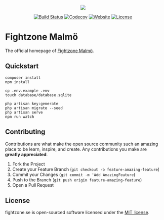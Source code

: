<p align="center"><img src="https://fightzone.se/images/footer/fightzone.png"></p>

<p align="center">
<a href="https://github.com/ttrig/fightzone/actions"><img src="https://github.com/ttrig/fightzone/workflows/build/badge.svg" alt="Build Status"></a>
<a href="https://codecov.io/gh/ttrig/fightzone"><img src="https://img.shields.io/codecov/c/github/ttrig/fightzone/master.svg" alt="Codecov"></a>
<a href="https://fightzone.se"><img src="https://img.shields.io/website/https/fightzone.se.svg" alt="Website"></a>
<a href="https://github.com/ttrig/fightzone/blob/master/LICENSE.md"><img src="https://img.shields.io/github/license/ttrig/fightzone.svg" alt="License"></a>
</p>

# Fightzone Malmö

The official homepage of [Fightzone Malmö](https://fightzone.se).


## Quickstart

```shell
composer install
npm install

cp .env.example .env
touch database/database.sqlite

php artisan key:generate
php artisan migrate --seed
php artisan serve
npm run watch
```

## Contributing

Contributions are what make the open source community such an amazing place to be learn, inspire, and create. Any contributions you make are **greatly appreciated**.

1. Fork the Project
2. Create your Feature Branch (`git checkout -b feature-amazing-feature`)
3. Commit your Changes (`git commit -m 'Add AmazingFeature`)
4. Push to the Branch (`git push origin feature-amazing-feature`)
5. Open a Pull Request

## License

fightzone.se is open-sourced software licensed under the [MIT license](./LICENSE.md).
